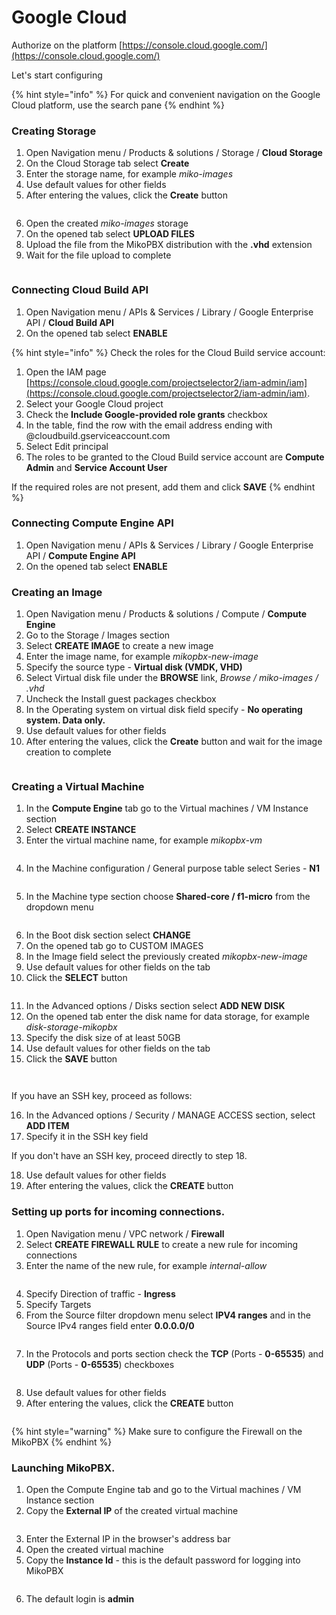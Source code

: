 # Google Cloud

Authorize on the platform [https://console.cloud.google.com/](https://console.cloud.google.com/)

Let's start configuring

{% hint style="info" %}
For quick and convenient navigation on the Google Cloud platform, use the search pane
{% endhint %}

### Creating Storage

1. Open Navigation menu / Products & solutions / Storage / **Cloud Storage**
2. On the Cloud Storage tab select **Create**
3. Enter the storage name, for example _miko-images_
4. Use default values for other fields
5. After entering the values, click the **Create** button

<figure><img src="../../.gitbook/assets/MikoPBXGoogleCloudInstallation_1.png" alt=""><figcaption></figcaption></figure>

6. Open the created _miko-images_ storage
7. On the opened tab select **UPLOAD FILES**
8. Upload the file from the MikoPBX distribution with the **.vhd** extension
9. Wait for the file upload to complete

<figure><img src="../../.gitbook/assets/MikoPBXGoogleCloudInstallation_2.png" alt=""><figcaption></figcaption></figure>

### Connecting Cloud Build API

1. Open Navigation menu / APIs & Services / Library / Google Enterprise API / **Cloud Build API**
2. On the opened tab select **ENABLE**

{% hint style="info" %}
Check the roles for the Cloud Build service account:

1. Open the IAM page [https://console.cloud.google.com/projectselector2/iam-admin/iam](https://console.cloud.google.com/projectselector2/iam-admin/iam).
2. Select your Google Cloud project
3. Check the **Include Google-provided role grants** checkbox
4. In the table, find the row with the email address ending with @cloudbuild.gserviceaccount.com
5. Select Edit principal
6. The roles to be granted to the Cloud Build service account are **Compute Admin** and **Service Account User**

If the required roles are not present, add them and click **SAVE**
{% endhint %}

### Connecting Compute Engine API

1. Open Navigation menu / APIs & Services / Library / Google Enterprise API / **Compute Engine API**
2. On the opened tab select **ENABLE**

### Creating an Image

1. Open Navigation menu / Products & solutions / Compute / **Compute Engine**
2. Go to the Storage / Images section
3. Select **CREATE IMAGE** to create a new image
4. Enter the image name, for example _mikopbx-new-image_
5. Specify the source type - **Virtual disk (VMDK, VHD)**
6. Select Virtual disk file under the **BROWSE** link, _Browse / miko-images / .vhd_
7. Uncheck the Install guest packages checkbox
8. In the Operating system on virtual disk field specify - **No operating system. Data only.**
9. Use default values for other fields
10. After entering the values, click the **Create** button and wait for the image creation to complete

<figure><img src="../../.gitbook/assets/MikoPBXGoogleCloudInstallation_3.png" alt=""><figcaption></figcaption></figure>

### Creating a Virtual Machine

1. In the **Compute Engine** tab go to the Virtual machines / VM Instance section
2. Select **CREATE INSTANCE**
3. Enter the virtual machine name, for example _mikopbx-vm_

<figure><img src="../../.gitbook/assets/MikoPBXGoogleCloudInstallation_4.png" alt=""><figcaption></figcaption></figure>

4. In the Machine configuration / General purpose table select Series - **N1**

<figure><img src="../../.gitbook/assets/MikoPBXGoogleCloudInstallation_5.png" alt=""><figcaption></figcaption></figure>

5. In the Machine type section choose **Shared-core / f1-micro** from the dropdown menu

<figure><img src="../../.gitbook/assets/MikoPBXGoogleCloudInstallation_6.png" alt=""><figcaption></figcaption></figure>

6. In the Boot disk section select **CHANGE**
7. On the opened tab go to CUSTOM IMAGES
8. In the Image field select the previously created _mikopbx-new-image_
9. Use default values for other fields on the tab
10. Click the **SELECT** button

<figure><img src="../../.gitbook/assets/MikoPBXGoogleCloudInstallation_7.png" alt=""><figcaption></figcaption></figure>

11. In the Advanced options / Disks section select **ADD NEW DISK**
12. On the opened tab enter the disk name for data storage, for example _disk-storage-mikopbx_
13. Specify the disk size of at least 50GB
14. Use default values for other fields on the tab
15. Click the **SAVE** button

<figure><img src="../../.gitbook/assets/MikoPBXGoogleCloudInstallation_9.png" alt=""><figcaption></figcaption></figure>

<figure><img src="../../.gitbook/assets/MikoPBXGoogleCloudInstallation_10.png" alt=""><figcaption></figcaption></figure>

If you have an SSH key, proceed as follows:

16. In the Advanced options / Security / MANAGE ACCESS section, select **ADD ITEM**
17. Specify it in the SSH key field

If you don't have an SSH key, proceed directly to step 18.

18. Use default values for other fields
19. After entering the values, click the **CREATE** button

### Setting up ports for incoming connections.

1. Open Navigation menu / VPC network / **Firewall**
2. Select **CREATE FIREWALL RULE** to create a new rule for incoming connections
3. Enter the name of the new rule, for example _internal-allow_

<figure><img src="../../.gitbook/assets/MikoPBXGoogleCloudInstallation_11.png" alt=""><figcaption></figcaption></figure>

4. Specify Direction of traffic - **Ingress**
5. Specify Targets
6. From the Source filter dropdown menu select **IPV4 ranges** and in the Source IPv4 ranges field enter **0.0.0.0/0**

<figure><img src="../../.gitbook/assets/MikoPBXGoogleCloudInstallation_12.png" alt=""><figcaption></figcaption></figure>

7. In the Protocols and ports section check the **TCP** (Ports - **0-65535**) and **UDP** (Ports - **0-65535**) checkboxes

<figure><img src="../../.gitbook/assets/MikoPBXGoogleCloudInstallation_13.png" alt=""><figcaption></figcaption></figure>

8. Use default values for other fields
9. After entering the values, click the **CREATE** button

<figure><img src="../../.gitbook/assets/MikoPBXGoogleCloudInstallation_14.png" alt=""><figcaption></figcaption></figure>

{% hint style="warning" %}
Make sure to configure the Firewall on the MikoPBX
{% endhint %}

### Launching MikoPBX.

1. Open the Compute Engine tab and go to the Virtual machines / VM Instance section
2. Copy the **External IP** of the created virtual machine

<figure><img src="../../.gitbook/assets/MikoPBXGoogleCloudInstallation_15.png" alt=""><figcaption></figcaption></figure>

3. Enter the External IP in the browser's address bar
4. Open the created virtual machine
5. Copy the **Instance Id** - this is the default password for logging into MikoPBX

<figure><img src="../../.gitbook/assets/MikoPBXGoogleCloudInstallation_16.png" alt=""><figcaption></figcaption></figure>

6. The default login is **admin**
